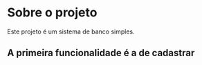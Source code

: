 # Sobre o projeto

<p>Este projeto é um sistema de banco simples.</p>

## A primeira funcionalidade é a de cadastrar
